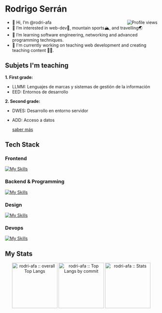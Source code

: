 # Rodrigo Serrán

<img src="https://gpvc.arturio.dev/rodri-afa" alt="Profile views" align='right'/> <a href="https://github.com/rodri-afa/rodri-afa/"> </a>


- 👋 Hi, I’m @rodri-afa
- 👀 I’m interested in web-dev🤖, mountain sports🏔, and travelling🌏
- 🌱 I’m learning software engineering, networking and advanced programming techniques.
- 🔧 I'm currently working on teaching web development and creating teaching content ✌🏻.

## Subjets I'm teaching

**1. First grade:**
  - LLMM: Lenguajes de marcas y sistemas de gestión de la información
  - EED: Entornos de desarrollo

**2. Second grade:**
- DWES: Desarrollo en entorno servidor
- ADD: Acceso a datos

  [saber más](https://github.com/rodri-afa)

  
## Tech Stack

<span width="45%">

### Frontend

[![My Skills](https://skillicons.dev/icons?i=html,css,js,vue,nuxt,jest)](https://skillicons.dev)

</span>
<span width="45%">
 
  
### Backend & Programming
 

[![My Skills](https://skillicons.dev/icons?i=mongodb,mysql,nodejs,express,typescript,php,laravel,java,postman)](https://skillicons.dev)

</span>

### Design

[![My Skills](https://skillicons.dev/icons?i=figma,ps,ai,xd,ae)](https://skillicons.dev)

### Devops

[![My Skills](https://skillicons.dev/icons?i=vercel,linux,docker,git,github)](https://skillicons.dev)

## My Stats

<p align="center">
  <img height="150" src="https://github-readme-stats.vercel.app/api/top-langs/?username=rodri-afa&langs_count=6&theme=dracula&layout=compact&hide_border=true"
          alt="rodri-afa :: overall Top Langs " />
<!--  <img height="150" src="https://github-profile-summary-cards.vercel.app/api/cards/repos-per-language?username=rodri-afa&theme=dracula&layout=compact&hide_border=true"
          alt="rodri-afa :: Top Langs by repo" /> -->
  <img height="150" src="https://github-profile-summary-cards.vercel.app/api/cards/most-commit-language?username=rodri-afa&theme=dracula&layout=compact&hide_border=true"
          alt="rodri-afa :: Top Langs by commit" />
<img height="150" src="http://github-profile-summary-cards.vercel.app/api/cards/stats?username=rodri-afa&theme=dracula"
          alt="rodri-afa :: Stats" />
          
        

<!---
rodri-afa/rodri-afa is a ✨ special ✨ repository because its `README.md` (this file) appears on your GitHub profile.
You can click the Preview link to take a look at your changes.
--->
